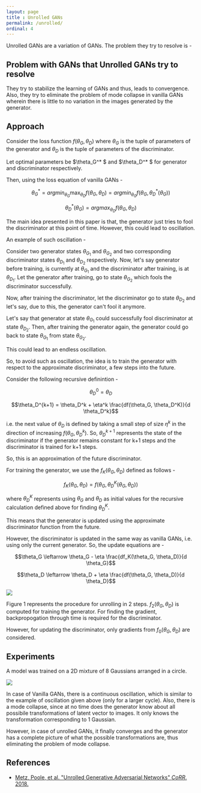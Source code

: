 ```yaml
---
layout: page
title : Unrolled GANs
permalink: /unrolled/
ordinal: 4
---
```


Unrolled GANs are a variation of GANs. The problem they try to resolve is -

## Problem with GANs that Unrolled GANs try to resolve

They try to stabilize the learning of GANs and thus, leads to convergence. Also, they try to eliminate the problem of mode collapse in vanilla GANs wherein there is little to no variation in the images generated by the generator.

## Approach

Consider the loss function $f(\theta_G, \theta_D)$ where $\theta_G$ is the tuple of parameters of the generator and $\theta_D$ is the tuple of parameters of the discriminator.

Let optimal parameters be $\theta_G^* $ and $\theta_D^* $ for generator and discriminator respectively.

Then, using the loss equation of vanilla GANs -

$$\theta_G^* = argmin_{\theta_G} \max_{\theta_D} f(\theta_G, \theta_D) = argmin_{\theta_G} f(\theta_G, \theta_D^* (\theta_G))$$

$$\theta_D^*(\theta_G) = argmax_{\theta_D} f(\theta_G, \theta_D)$$

The main idea presented in this paper is that, the generator just tries to fool the discriminator at this point of time. However, this could lead to oscillation.

An example of such oscillation -

   Consider two generator states $\theta_{G_1}$ and $\theta_{G_2}$ and two corresponding discriminator states $\theta_{D_1}$ and $\theta_{D_2}$ respectively. Now, let's say generator before training, is currently at $\theta_{G_1}$ and the discriminator after training, is at $\theta_{D_1}$. Let the generator after training, go to state $\theta_{G_2}$ which fools the discriminator successfully.

   Now, after training the discriminator, let the discriminator go to state $\theta_{D_2}$ and let's say, due to this, the generator can't fool it anymore.

   Let's say that generator at state $\theta_{G_1}$ could successfully fool discriminator at state $\theta_{D_2}$. Then, after training the generator again, the generator could go back to state $\theta_{G_1}$ from state $\theta_{G_2}$.

   This could lead to an endless oscillation.

So, to avoid such as oscillation, the idea is to train the generator with respect to the approximate discriminator, a few steps into the future.

Consider the following recursive definintion -

$$\theta_D^0 = \theta_D$$

$$\theta_D^{k+1} = \theta_D^k + \eta^k \frac{df(\theta_G, \theta_D^K)}{d \theta_D^k}$$

i.e. the next value of $\theta_D$ is defined by taking a small step of size $\eta^k$ in the direction of increasing $f(\theta_G, \theta_D^k)$. So, $\theta_D^{k+1}$ represents the state of the discriminator if the generator remains constant for k+1 steps and the discriminator is trained for k+1 steps.

So, this is an approximation of the future discriminator.

For training the generator, we use the $f_K(\theta_G, \theta_D)$ defined as follows -

$$f_K(\theta_G, \theta_D) = f(\theta_G, \theta_D^K(\theta_G, \theta_D))$$

where $\theta_D^K$ represents using $\theta_G$ and $\theta_D$ as initial values for the recursive calculation defined above for finding $\theta_D^K$.

This means that the generator is updated using the approximate discriminator function from the future.

However, the discriminator is updated in the same way as vanilla GANs, i.e. using only the current generator. So, the update equations are -

$$\theta_G \leftarrow \theta_G - \eta \frac{df_K(\theta_G, \theta_D)}{d \theta_G}$$

$$\theta_D \leftarrow \theta_D + \eta \frac{df(\theta_G, \theta_D)}{d \theta_D}$$

![]({{site.baseurl}}/images/unrolled_gans_proc.png)

Figure 1 represents the procedure for unrolling in 2 steps. $f_2(\theta_G, \theta_D)$ is computed for training the generator. For finding the gradient, backpropogation through time is required for the discriminator.

However, for updating the discriminator, only gradients from $f_0(\theta_G, \theta_D)$ are considered.

## Experiments

A model was trained on a 2D mixture of 8 Gaussians arranged in a circle.

![]({{site.baseurl}}/images/unrolled_gans_result.png)

In case of Vanilla GANs, there is a continuous oscillation, which is similar to the example of oscillation given above (only for a larger cycle). Also, there is a mode collapse, since at no time does the generator know about all possibile transformations of latent vector to images. It only knows the transformation corresponding to 1 Gaussian.

However, in case of unrolled GANs, it finally converges and the generator has a complete picture of what the possible transformations are, thus eliminating the problem of mode collapse.

## References

- [Metz, Poole, et al. "Unrolled Generative Adversarial Networks" *CoRR*. 2018.](https://arxiv.org/pdf/1611.02163.pdf)
